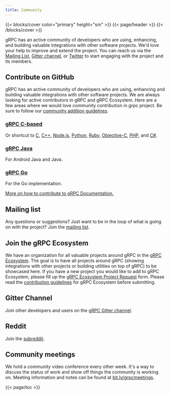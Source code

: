 ```yaml
---
title: Community
---
```


{{< blocks/cover color="primary" height="sm" >}}
{{< page/header >}}
{{< /blocks/cover >}}

<div class="container">
<div class="row my-5">
<div class="col-12 col-lg-9">
<div class="lead">

gRPC has an active community of developers who are using, enhancing, and building valuable integrations with other software projects. We'd love your help to improve and extend the project. You can reach us via the [Mailing List](https://groups.google.com/forum/#!forum/grpc-io), [Gitter channel](https://gitter.im/grpc/grpc), or [Twitter](https://twitter.com/grpcio) to start engaging with the project and its members.

</div>

## Contribute on GitHub

gRPC has an active community of developers who are using, enhancing and building valuable integrations with other software projects. We are always looking for active contributors in gRPC and gRPC Ecosystem. Here are a few areas where we would love community contribution in grpc project. Be sure to follow our [community addition guidelines](/contribute/).

### [gRPC C-based](https://github.com/grpc/grpc/labels/disposition%2Fhelp%20wanted)

Or shortcut to [C](https://github.com/grpc/grpc/issues?q=is%3Aopen+is%3Aissue+label%3Aarea%2Fcore+label%3A%22disposition%2Fhelp+wanted%22), [C++](https://github.com/grpc/grpc/issues?q=is%3Aopen+is%3Aissue+label%3A%22disposition%2Fhelp+wanted%22+label%3Alang%2Fc%2B%2B), [Node.js](https://github.com/grpc/grpc/issues?q=is%3Aopen+is%3Aissue+label%3A%22disposition%2Fhelp+wanted%22+label%3Alang%2Fnode), [Python](https://github.com/grpc/grpc/issues?q=is%3Aopen+is%3Aissue+label%3A%22disposition%2Fhelp+wanted%22+label%3Alang%2FPython), [Ruby](https://github.com/grpc/grpc/issues?q=is%3Aopen+is%3Aissue+label%3A%22disposition%2Fhelp+wanted%22+label%3Alang%2Fruby), [Objective-C](https://github.com/grpc/grpc/issues?q=is%3Aopen+is%3Aissue+label%3A%22disposition%2Fhelp+wanted%22+label%3Alang%2FObjC), [PHP](https://github.com/grpc/grpc/issues?q=is%3Aopen+is%3Aissue+label%3A%22disposition%2Fhelp+wanted%22+label%3Alang%2Fphp), and [C#](https://github.com/grpc/grpc/issues?utf8=%E2%9C%93&q=is%3Aopen+is%3Aissue+label%3A%22disposition%2Fhelp+wanted%22+label%3Alang%2Fc%23+).

### [gRPC Java](https://github.com/grpc/grpc-java/labels/help%20wanted)

For Android Java and Java.

### [gRPC Go](https://github.com/grpc/grpc-go/labels/Status:%20help%20wanted)

For the Go implementation.

[More on how to contribute to gRPC Documentation.](/contribute/)

## Mailing list

Any questions or suggestions? Just want to be in the loop of what is going on with the project? Join the [mailing list](https://groups.google.com/forum/#!forum/grpc-io).

## Join the gRPC Ecosystem

We have an organization for all valuable projects around gRPC in the [gRPC Ecosystem](https://github.com/grpc-ecosystem). The goal is to have all projects around gRPC (showing integrations with other projects or building utilities on top of gRPC) to be showcased here. If you have a new project you would like to add to gRPC Ecosystem, please fill up the [gRPC Ecosystem Project Request](https://docs.google.com/a/google.com/forms/d/119zb79XRovQYafE9XKjz9sstwynCWcMpoJwHgZJvK74/edit) form. Please read the [contribution guidelines](https://github.com/grpc/grpc-contrib/blob/master/CONTRIBUTING.md) for gRPC Ecosystem before submitting.

## Gitter Channel

Join other developers and users on the [gRPC Gitter channel](https://gitter.im/grpc/grpc).

## Reddit

Join the [subreddit](https://www.reddit.com/r/grpc/).

## Community meetings

We hold a community video conference every other week. It's a way to discuss the status of work and show off things the community is working on. Meeting information and notes can be found at [bit.ly/grpcmeetings](https://bit.ly/grpcmeetings).

</div>
<div class="col-3">
<div class="d-none d-lg-block td-toc td-toc--inline ml-5">
{{< page/toc >}}
</div>
</div>
</div>
</div>
